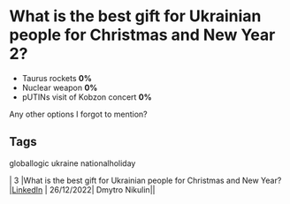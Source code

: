 
# What is the best gift for Ukrainian people for Christmas and New Year 2?

- Taurus rockets **0%**
- Nuclear weapon **0%**
- pUTINs visit of Kobzon concert **0%**

Any other options I forgot to mention?

## Tags

globallogic ukraine nationalholiday

| 3 |What is the best gift for Ukrainian people for Christmas and New Year?|[LinkedIn](https://www.linkedin.com/posts/dimanikulin_activity-7145329226500521984-2up9?utm_source=share&utm_medium=member_desktop) | 26/12/2022| Dmytro Nikulin||
